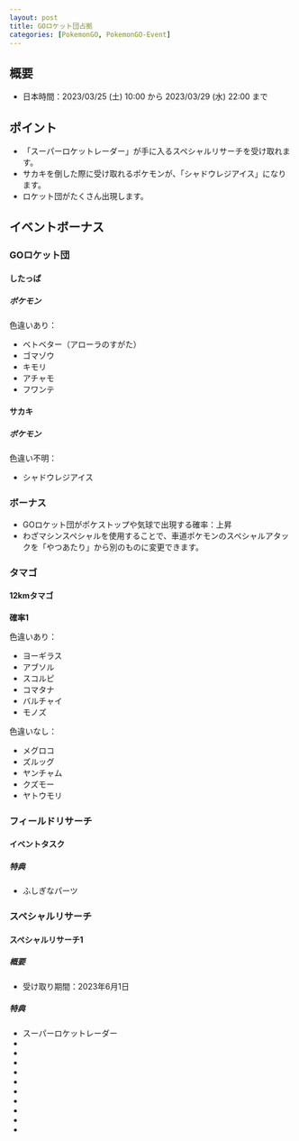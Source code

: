 ```yaml
---
layout: post
title: GOロケット団占拠
categories: [PokemonGO, PokemonGO-Event]
---
```


## 概要

- 日本時間：2023/03/25 (土) 10:00 から 2023/03/29 (水) 22:00 まで

## ポイント

- 「スーパーロケットレーダー」が手に入るスペシャルリサーチを受け取れます。
- サカキを倒した際に受け取れるポケモンが、「シャドウレジアイス」になります。
- ロケット団がたくさん出現します。

## イベントボーナス

### GOロケット団

#### したっぱ

##### ポケモン

色違いあり：

- ベトベター（アローラのすがた）
- ゴマゾウ
- キモリ
- アチャモ
- フワンテ

#### サカキ

##### ポケモン

色違い不明：

- シャドウレジアイス

### ボーナス

- GOロケット団がポケストップや気球で出現する確率：上昇
- わざマシンスペシャルを使用することで、車道ポケモンのスペシャルアタックを「やつあたり」から別のものに変更できます。

### タマゴ

#### 12kmタマゴ

__確率1__

色違いあり：

- ヨーギラス
- アブソル
- スコルピ
- コマタナ
- バルチャイ
- モノズ

色違いなし：

- メグロコ
- ズルッグ
- ヤンチャム
- クズモー
- ヤトウモリ

### フィールドリサーチ

#### イベントタスク

##### 特典

- ふしぎなパーツ

### スペシャルリサーチ

#### スペシャルリサーチ1

##### 概要

- 受け取り期間：2023年6月1日

##### 特典

- スーパーロケットレーダー
- 
- 
- 
- 
- 
- 
- 
- 
- 
- 